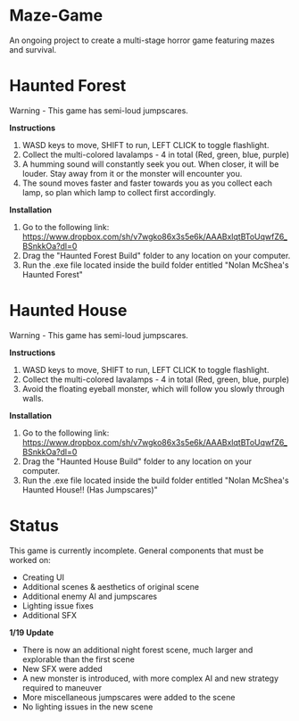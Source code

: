 # Maze-Game
An ongoing project to create a multi-stage horror game featuring mazes and survival.

# Haunted Forest 
Warning - This game has semi-loud jumpscares.

**Instructions**
1. WASD keys to move, SHIFT to run, LEFT CLICK to toggle flashlight.
2. Collect the multi-colored lavalamps - 4 in total (Red, green, blue, purple)
3. A humming sound will constantly seek you out. When closer, it will be louder. Stay away from it or the monster will encounter you.
4. The sound moves faster and faster towards you as you collect each lamp, so plan which lamp to collect first accordingly.

**Installation**
1. Go to the following link: https://www.dropbox.com/sh/v7wgko86x3s5e6k/AAABxlqtBToUqwfZ6_BSnkkOa?dl=0
2. Drag the "Haunted Forest Build" folder to any location on your computer.
3. Run the .exe file located inside the build folder entitled "Nolan McShea's Haunted Forest" 

# Haunted House
Warning - This game has semi-loud jumpscares.

**Instructions**
1. WASD keys to move, SHIFT to run, LEFT CLICK to toggle flashlight.
2. Collect the multi-colored lavalamps - 4 in total (Red, green, blue, purple)
3. Avoid the floating eyeball monster, which will follow you slowly through walls.

**Installation**
1. Go to the following link: https://www.dropbox.com/sh/v7wgko86x3s5e6k/AAABxlqtBToUqwfZ6_BSnkkOa?dl=0
2. Drag the "Haunted House Build" folder to any location on your computer.
3. Run the .exe file located inside the build folder entitled "Nolan McShea's Haunted House!! (Has Jumpscares)"

# Status
This game is currently incomplete. General components that must be worked on:
- Creating UI
- Additional scenes & aesthetics of original scene
- Additional enemy AI and jumpscares
- Lighting issue fixes
- Additional SFX

**1/19 Update**
- There is now an additional night forest scene, much larger and explorable than the first scene
- New SFX were added
- A new monster is introduced, with more complex AI and new strategy required to maneuver
- More miscellaneous jumpscares were added to the scene
- No lighting issues in the new scene



